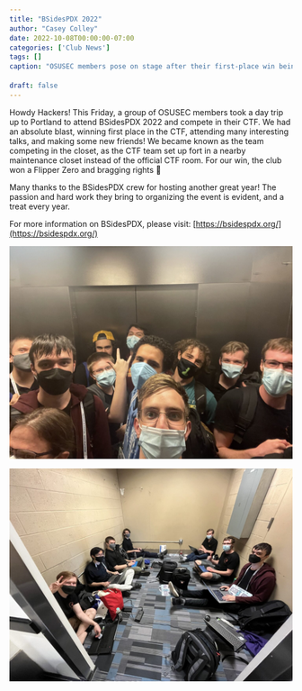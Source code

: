 ```yaml
---
title: "BSidesPDX 2022"
author: "Casey Colley"
date: 2022-10-08T00:00:00-07:00
categories: ['Club News']
tags: []
caption: "OSUSEC members pose on stage after their first-place win being announced. "

draft: false
---
```


Howdy Hackers! This Friday, a group of OSUSEC members took a day trip up to Portland to attend BSidesPDX 2022 and compete in their CTF. We had an absolute blast, winning first place in the CTF, attending many interesting talks, and making some new friends! We became known as the team competing in the closet, as the CTF team set up fort in a nearby maintenance closet instead of the official CTF room. For our win, the club won a Flipper Zero and bragging rights 🙂

Many thanks to the BSidesPDX crew for hosting another great year! The passion and hard work they bring to organizing the event is evident, and a treat every year.

For more information on BSidesPDX, please visit: [https://bsidespdx.org/](https://bsidespdx.org/)

![The OSUSEC team at BSides, crammed into an elevator, ready to head home.](/blog/bsidespdx-2022-elevator.jpg)

![The CTF team in the “Big W” closet.](/blog/bsidespdx-2022-closet.jpg)
